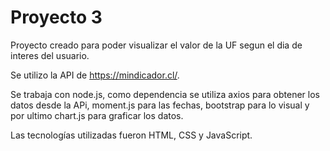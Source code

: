 # Proyecto 3


Proyecto creado para poder visualizar el valor de la UF segun el dia de interes del usuario.

Se utilizo la API de https://mindicador.cl/.

Se trabaja con node.js, como dependencia se utiliza axios para obtener los datos desde la APi, moment.js para las fechas, bootstrap para lo visual y por ultimo chart.js para graficar los datos. 

Las tecnologías utilizadas fueron HTML, CSS y JavaScript.

